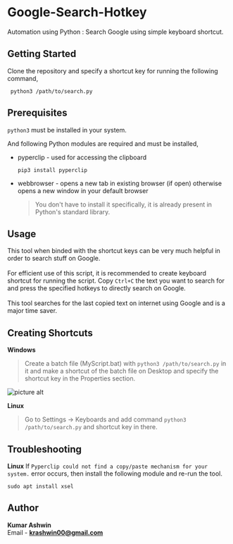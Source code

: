# Google-Search-Hotkey
Automation using Python : Search Google using simple keyboard shortcut.

## Getting Started
Clone the repository and specify a shortcut key for running the following command,
```shell 
 python3 /path/to/search.py
```

## Prerequisites
`python3` must be installed in your system.
<br />

And following Python modules are required and must be installed,
* pyperclip - used for accessing the clipboard
  ```shell 
  pip3 install pyperclip 
  ```

* webbrowser - opens a new tab in existing browser (if open) otherwise opens a new window in your default browser
  
  > You don't have to install it specifically, it is already present in Python's standard library.
  
## Usage
This tool when binded with the shortcut keys can be very much helpful in order to search stuff on Google. <br> <br>
For efficient use of this script, it is recommended to create keyboard shortcut for running the script. 
Copy `Ctrl+C` the text you want to search for and press the specified hotkeys to directly search on Google. <br> <br>
This tool searches for the last copied text on internet using Google and is a major time saver.

## Creating Shortcuts
**Windows**
> Create a batch file (MyScript.bat) with `python3 /path/to/search.py` in it
and make a shortcut of the batch file on Desktop and specify the shortcut key in the Properties section.

![picture alt](https://i.stack.imgur.com/eMpiM.png "Bat Shortcut Properties")

**Linux**
> Go to Settings → Keyboards and add command `python3 /path/to/search.py` and shortcut key in there.

## Troubleshooting
**Linux**
If `Pyperclip could not find a copy/paste mechanism for your system.` error occurs, then install the following module and re-run the tool.
```shell
sudo apt install xsel
```

## Author
**Kumar Ashwin** <br>
Email - **krashwin00@gmail.com**
